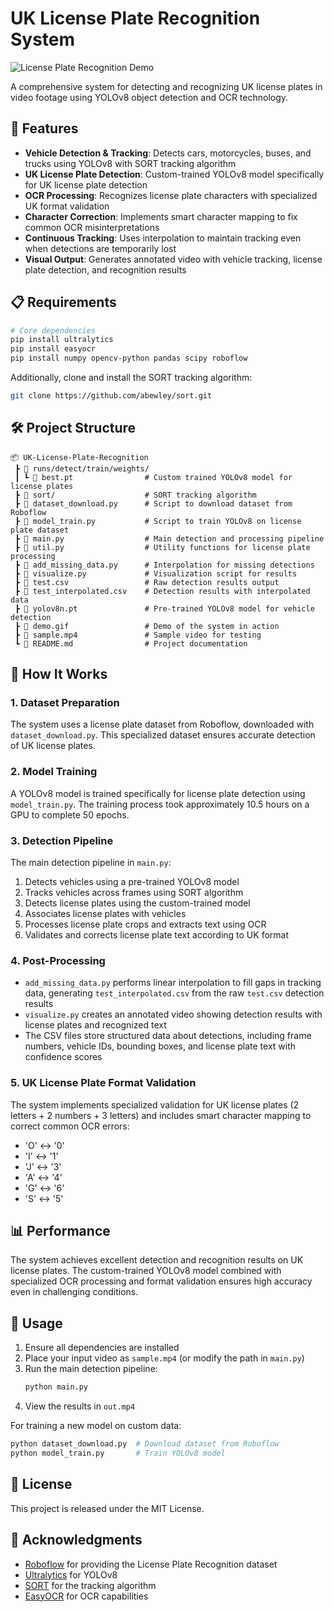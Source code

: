 # UK License Plate Recognition System

![License Plate Recognition Demo](demo.gif)

A comprehensive system for detecting and recognizing UK license plates in video footage using YOLOv8 object detection and OCR technology.

## 🚀 Features

- **Vehicle Detection & Tracking**: Detects cars, motorcycles, buses, and trucks using YOLOv8 with SORT tracking algorithm
- **UK License Plate Detection**: Custom-trained YOLOv8 model specifically for UK license plate detection
- **OCR Processing**: Recognizes license plate characters with specialized UK format validation
- **Character Correction**: Implements smart character mapping to fix common OCR misinterpretations
- **Continuous Tracking**: Uses interpolation to maintain tracking even when detections are temporarily lost
- **Visual Output**: Generates annotated video with vehicle tracking, license plate detection, and recognition results

## 📋 Requirements

```bash
# Core dependencies
pip install ultralytics
pip install easyocr
pip install numpy opencv-python pandas scipy roboflow
```

Additionally, clone and install the SORT tracking algorithm:
```bash
git clone https://github.com/abewley/sort.git
```

## 🛠️ Project Structure

```
📦 UK-License-Plate-Recognition
 ┣ 📂 runs/detect/train/weights/
 ┃ ┗ 📜 best.pt                # Custom trained YOLOv8 model for license plates
 ┣ 📂 sort/                    # SORT tracking algorithm
 ┣ 📜 dataset_download.py      # Script to download dataset from Roboflow
 ┣ 📜 model_train.py           # Script to train YOLOv8 on license plate dataset
 ┣ 📜 main.py                  # Main detection and processing pipeline
 ┣ 📜 util.py                  # Utility functions for license plate processing
 ┣ 📜 add_missing_data.py      # Interpolation for missing detections
 ┣ 📜 visualize.py             # Visualization script for results
 ┣ 📜 test.csv                 # Raw detection results output
 ┣ 📜 test_interpolated.csv    # Detection results with interpolated data
 ┣ 📜 yolov8n.pt               # Pre-trained YOLOv8 model for vehicle detection
 ┣ 📜 demo.gif                 # Demo of the system in action
 ┣ 📜 sample.mp4               # Sample video for testing
 ┗ 📜 README.md                # Project documentation
```

## 🔧 How It Works

### 1. Dataset Preparation
The system uses a license plate dataset from Roboflow, downloaded with `dataset_download.py`. This specialized dataset ensures accurate detection of UK license plates.

### 2. Model Training
A YOLOv8 model is trained specifically for license plate detection using `model_train.py`. The training process took approximately 10.5 hours on a GPU to complete 50 epochs.

### 3. Detection Pipeline
The main detection pipeline in `main.py`:
1. Detects vehicles using a pre-trained YOLOv8 model
2. Tracks vehicles across frames using SORT algorithm
3. Detects license plates using the custom-trained model
4. Associates license plates with vehicles
5. Processes license plate crops and extracts text using OCR
6. Validates and corrects license plate text according to UK format

### 4. Post-Processing
- `add_missing_data.py` performs linear interpolation to fill gaps in tracking data, generating `test_interpolated.csv` from the raw `test.csv` detection results
- `visualize.py` creates an annotated video showing detection results with license plates and recognized text
- The CSV files store structured data about detections, including frame numbers, vehicle IDs, bounding boxes, and license plate text with confidence scores

### 5. UK License Plate Format Validation
The system implements specialized validation for UK license plates (2 letters + 2 numbers + 3 letters) and includes smart character mapping to correct common OCR errors:
- 'O' ↔ '0'
- 'I' ↔ '1'
- 'J' ↔ '3'
- 'A' ↔ '4'
- 'G' ↔ '6'
- 'S' ↔ '5'

## 📊 Performance

The system achieves excellent detection and recognition results on UK license plates. The custom-trained YOLOv8 model combined with specialized OCR processing and format validation ensures high accuracy even in challenging conditions.

## 🚗 Usage

1. Ensure all dependencies are installed
2. Place your input video as `sample.mp4` (or modify the path in `main.py`)
3. Run the main detection pipeline:
   ```bash
   python main.py
   ```
4. View the results in `out.mp4`

For training a new model on custom data:
```bash
python dataset_download.py  # Download dataset from Roboflow
python model_train.py       # Train YOLOv8 model
```

## 📝 License

This project is released under the MIT License.

## 🙏 Acknowledgments

- [Roboflow](https://roboflow.com) for providing the License Plate Recognition dataset
- [Ultralytics](https://github.com/ultralytics/ultralytics) for YOLOv8
- [SORT](https://github.com/abewley/sort) for the tracking algorithm
- [EasyOCR](https://github.com/JaidedAI/EasyOCR) for OCR capabilities
